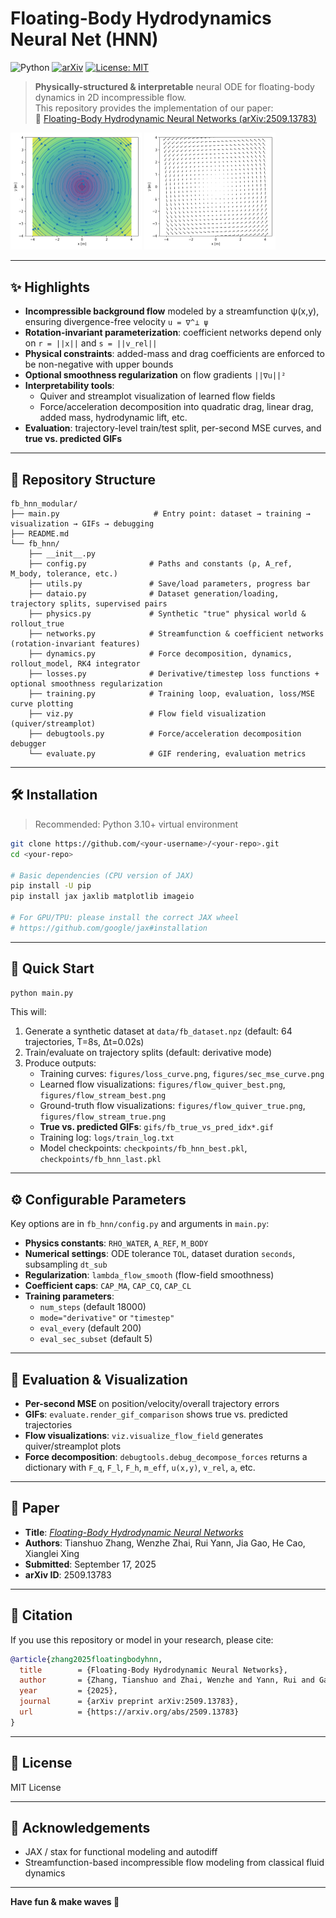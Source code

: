 # Floating-Body Hydrodynamics Neural Net (HNN)

![Python](https://img.shields.io/badge/python-3.10%2B-blue)
[![arXiv](https://img.shields.io/badge/arXiv-2509.13783-b31b1b.svg)](https://arxiv.org/abs/2509.13783)
[![License: MIT](https://img.shields.io/badge/License-MIT-yellow.svg)](LICENSE)

> **Physically-structured & interpretable** neural ODE for floating-body dynamics in 2D incompressible flow.  
> This repository provides the implementation of our paper:  
> 📄 [Floating-Body Hydrodynamic Neural Networks (arXiv:2509.13783)](https://arxiv.org/abs/2509.13783)

<img alt="Flow field streamplot" src="figures/flow_stream_best.png" width="210"> <img alt="Flow field quiver" src="figures/flow_quiver_best.png" width="210">

---

## ✨ Highlights

- **Incompressible background flow** modeled by a streamfunction ψ(x,y), ensuring divergence-free velocity `u = ∇^⟂ ψ`  
- **Rotation-invariant parameterization**: coefficient networks depend only on `r = ||x||` and `s = ||v_rel||`  
- **Physical constraints**: added-mass and drag coefficients are enforced to be non-negative with upper bounds  
- **Optional smoothness regularization** on flow gradients `||∇u||²`  
- **Interpretability tools**:  
  - Quiver and streamplot visualization of learned flow fields  
  - Force/acceleration decomposition into quadratic drag, linear drag, added mass, hydrodynamic lift, etc.  
- **Evaluation**: trajectory-level train/test split, per-second MSE curves, and **true vs. predicted GIFs**

---

## 🧭 Repository Structure

```
fb_hnn_modular/
├── main.py                     # Entry point: dataset → training → visualization → GIFs → debugging
├── README.md
└── fb_hnn/
    ├── __init__.py
    ├── config.py              # Paths and constants (ρ, A_ref, M_body, tolerance, etc.)
    ├── utils.py               # Save/load parameters, progress bar
    ├── dataio.py              # Dataset generation/loading, trajectory splits, supervised pairs
    ├── physics.py             # Synthetic "true" physical world & rollout_true
    ├── networks.py            # Streamfunction & coefficient networks (rotation-invariant features)
    ├── dynamics.py            # Force decomposition, dynamics, rollout_model, RK4 integrator
    ├── losses.py              # Derivative/timestep loss functions + optional smoothness regularization
    ├── training.py            # Training loop, evaluation, loss/MSE curve plotting
    ├── viz.py                 # Flow field visualization (quiver/streamplot)
    ├── debugtools.py          # Force/acceleration decomposition debugger
    └── evaluate.py            # GIF rendering, evaluation metrics
```

---

## 🛠 Installation

> Recommended: Python 3.10+ virtual environment

```bash
git clone https://github.com/<your-username>/<your-repo>.git
cd <your-repo>

# Basic dependencies (CPU version of JAX)
pip install -U pip
pip install jax jaxlib matplotlib imageio

# For GPU/TPU: please install the correct JAX wheel
# https://github.com/google/jax#installation
```

---

## 🚀 Quick Start

```bash
python main.py
```

This will:
1) Generate a synthetic dataset at `data/fb_dataset.npz` (default: 64 trajectories, T=8s, Δt=0.02s)  
2) Train/evaluate on trajectory splits (default: derivative mode)  
3) Produce outputs:  
   - Training curves: `figures/loss_curve.png`, `figures/sec_mse_curve.png`  
   - Learned flow visualizations: `figures/flow_quiver_best.png`, `figures/flow_stream_best.png`  
   - Ground-truth flow visualizations: `figures/flow_quiver_true.png`, `figures/flow_stream_true.png`  
   - **True vs. predicted GIFs**: `gifs/fb_true_vs_pred_idx*.gif`  
   - Training log: `logs/train_log.txt`  
   - Model checkpoints: `checkpoints/fb_hnn_best.pkl`, `checkpoints/fb_hnn_last.pkl`  

---

## ⚙️ Configurable Parameters

Key options are in `fb_hnn/config.py` and arguments in `main.py`:

- **Physics constants**: `RHO_WATER`, `A_REF`, `M_BODY`  
- **Numerical settings**: ODE tolerance `TOL`, dataset duration `seconds`, subsampling `dt_sub`  
- **Regularization**: `lambda_flow_smooth` (flow-field smoothness)  
- **Coefficient caps**: `CAP_MA`, `CAP_CQ`, `CAP_CL`  
- **Training parameters**:  
  - `num_steps` (default 18000)  
  - `mode="derivative"` or `"timestep"`  
  - `eval_every` (default 200)  
  - `eval_sec_subset` (default 5)  

---

## 🧪 Evaluation & Visualization

- **Per-second MSE** on position/velocity/overall trajectory errors  
- **GIFs**: `evaluate.render_gif_comparison` shows true vs. predicted trajectories  
- **Flow visualizations**: `viz.visualize_flow_field` generates quiver/streamplot plots  
- **Force decomposition**: `debugtools.debug_decompose_forces` returns a dictionary with `F_q`, `F_l`, `F_h`, `m_eff`, `u(x,y)`, `v_rel`, `a`, etc.  

---

## 📰 Paper

- **Title**: [*Floating-Body Hydrodynamic Neural Networks*](https://arxiv.org/abs/2509.13783)  
- **Authors**: Tianshuo Zhang, Wenzhe Zhai, Rui Yann, Jia Gao, He Cao, Xianglei Xing  
- **Submitted**: September 17, 2025  
- **arXiv ID**: 2509.13783  

---

## 🔗 Citation

If you use this repository or model in your research, please cite:

```bibtex
@article{zhang2025floatingbodyhnn,
  title        = {Floating-Body Hydrodynamic Neural Networks},
  author       = {Zhang, Tianshuo and Zhai, Wenzhe and Yann, Rui and Gao, Jia and Cao, He and Xing, Xianglei},
  year         = {2025},
  journal      = {arXiv preprint arXiv:2509.13783},
  url          = {https://arxiv.org/abs/2509.13783}
}
```

---

## 📜 License

MIT License

---

## 🙌 Acknowledgements

- JAX / stax for functional modeling and autodiff  
- Streamfunction-based incompressible flow modeling from classical fluid dynamics  

---

**Have fun & make waves 🌊**
